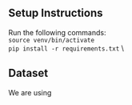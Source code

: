 ## Setup Instructions
Run the following commands: \
    `source venv/bin/activate` \
     `pip install -r requirements.txt` \

## Dataset
We are using 